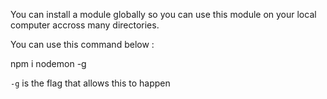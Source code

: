 You can install a module globally so you can use this module on your local computer accross many directories.

You can use this command below :

npm i nodemon -g

`-g` is the flag that allows this to happen